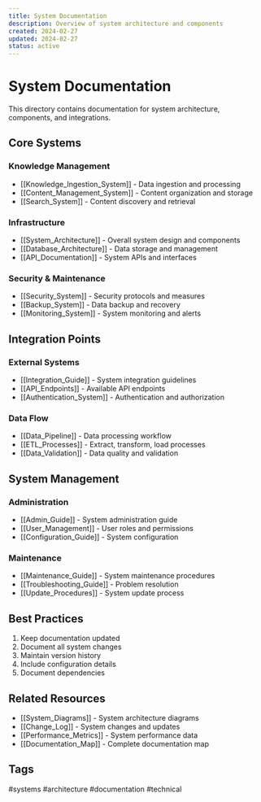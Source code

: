 ```yaml
---
title: System Documentation
description: Overview of system architecture and components
created: 2024-02-27
updated: 2024-02-27
status: active
---
```


# System Documentation

This directory contains documentation for system architecture, components, and integrations.

## Core Systems

### Knowledge Management
- [[Knowledge_Ingestion_System]] - Data ingestion and processing
- [[Content_Management_System]] - Content organization and storage
- [[Search_System]] - Content discovery and retrieval

### Infrastructure
- [[System_Architecture]] - Overall system design and components
- [[Database_Architecture]] - Data storage and management
- [[API_Documentation]] - System APIs and interfaces

### Security & Maintenance
- [[Security_System]] - Security protocols and measures
- [[Backup_System]] - Data backup and recovery
- [[Monitoring_System]] - System monitoring and alerts

## Integration Points

### External Systems
- [[Integration_Guide]] - System integration guidelines
- [[API_Endpoints]] - Available API endpoints
- [[Authentication_System]] - Authentication and authorization

### Data Flow
- [[Data_Pipeline]] - Data processing workflow
- [[ETL_Processes]] - Extract, transform, load processes
- [[Data_Validation]] - Data quality and validation

## System Management

### Administration
- [[Admin_Guide]] - System administration guide
- [[User_Management]] - User roles and permissions
- [[Configuration_Guide]] - System configuration

### Maintenance
- [[Maintenance_Guide]] - System maintenance procedures
- [[Troubleshooting_Guide]] - Problem resolution
- [[Update_Procedures]] - System update process

## Best Practices
1. Keep documentation updated
2. Document all system changes
3. Maintain version history
4. Include configuration details
5. Document dependencies

## Related Resources
- [[System_Diagrams]] - System architecture diagrams
- [[Change_Log]] - System changes and updates
- [[Performance_Metrics]] - System performance data
- [[Documentation_Map]] - Complete documentation map

## Tags
#systems #architecture #documentation #technical 